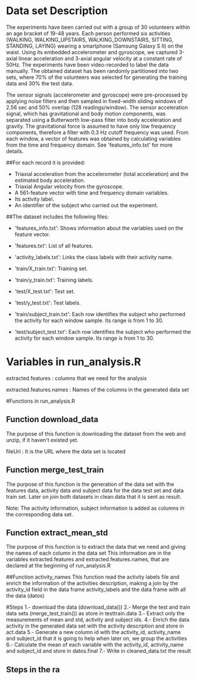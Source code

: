 # Data set Description
The experiments have been carried out with a group of 30 volunteers within an age bracket of 19-48 years. Each person performed six activities (WALKING, WALKING_UPSTAIRS, WALKING_DOWNSTAIRS, SITTING, STANDING, LAYING) wearing a smartphone (Samsung Galaxy S II) on the waist. Using its embedded accelerometer and gyroscope, we captured 3-axial linear acceleration and 3-axial angular velocity at a constant rate of 50Hz. The experiments have been video-recorded to label the data manually. The obtained dataset has been randomly partitioned into two sets, where 70% of the volunteers was selected for generating the training data and 30% the test data. 

The sensor signals (accelerometer and gyroscope) were pre-processed by applying noise filters and then sampled in fixed-width sliding windows of 2.56 sec and 50% overlap (128 readings/window). The sensor acceleration signal, which has gravitational and body motion components, was separated using a Butterworth low-pass filter into body acceleration and gravity. The gravitational force is assumed to have only low frequency components, therefore a filter with 0.3 Hz cutoff frequency was used. From each window, a vector of features was obtained by calculating variables from the time and frequency domain. See 'features_info.txt' for more details. 

##For each record it is provided:

- Triaxial acceleration from the accelerometer (total acceleration) and the estimated body acceleration.
- Triaxial Angular velocity from the gyroscope. 
- A 561-feature vector with time and frequency domain variables. 
- Its activity label. 
- An identifier of the subject who carried out the experiment.

##The dataset includes the following files:

- 'features_info.txt': Shows information about the variables used on the feature vector.

- 'features.txt': List of all features.

- 'activity_labels.txt': Links the class labels with their activity name.

- 'train/X_train.txt': Training set.

- 'train/y_train.txt': Training labels.

- 'test/X_test.txt': Test set.

- 'test/y_test.txt': Test labels.

- 'train/subject_train.txt': Each row identifies the subject who performed the activity for each window sample. Its range is from 1 to 30.
 
- 'test/subject_test.txt': Each row identifies the subject who performed the activity for each window sample. Its range is from 1 to 30.

# Variables in run_analysis.R
extracted.features :  columns that we need for the analysis

extracted.features.names :   Names of the columns in the generated data set 

#Functions in run_analysis.R
## Function download_data
The purpose of this function is downloading the dataset from the web and unzip, if it haven't existed yet.

fileUrl : It is the URL where the data set is located

## Function merge_test_train
The purpose of this function is the generation of the data set with the features data, activity data and subject data for the data test set and data train set.
Later on join both datasets in clean.data that it is sent as result.

Note: The activity information, subject information is added as columns in the corresponding data set.

## Function extract_mean_std
The purpose of this function is to extract the data that we need and giving the names of each column in the data set
This information are in the variables extracted.features and extracted.features.names, that are declared at the beginning of run_analysis.R

##Function activity_names
This function read the activity labels file and enrich the information of the activities description, making a join by the activity_id field in the data frame activity_labels and the data frame with all the data (datos)

#Steps
1.- download the data (download_data())
2.- Merge the test and train data sets (merge_test_train()) as store in testtrain.data
3.- Extract only the measurements of mean and std, activity and subject ids.
4.- Enrich the data activity in the generated data set with the activity description and store in act.data 
5.- Generate a new column id with the activity_id, activity_name and subject_id that it is going to help when later on, we group the activities
6.- Calculate the mean of each variable with the activity_id, activity_name and subject_id and store in datos.final
7.- Write in cleaned_data.txt the result


## Steps in the ra

